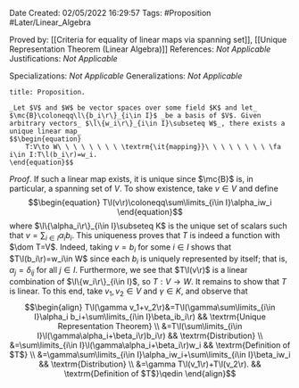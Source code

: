 <div class="topSpace"></div>

Date Created: 02/05/2022 16:29:57
Tags: #Proposition #Later/Linear_Algebra

Proved by: [[Criteria for equality of linear maps via spanning set]], [[Unique Representation Theorem (Linear Algebra)]]
References: _Not Applicable_
Justifications: _Not Applicable_

Specializations: _Not Applicable_
Generalizations: _Not Applicable_

``` ad-Proposition
title: Proposition.

_Let $V$ and $W$ be vector spaces over some field $K$ and let_ $\mc{B}\coloneqq\l\{b_i\r\}_{i\in I}$ _be a basis of $V$. Given arbitrary vectors_ $\l\{w_i\r\}_{i\in I}\subseteq W$_, there exists a unique linear map_
$$\begin{equation}
    T:V\to W\ \ \ \ \ \ \ \ \textrm{\it{mapping}}\ \ \ \ \ \ \ \ \fa i\in I:T\l(b_i\r)=w_i.
\end{equation}$$

```

_Proof_. If such a linear map exists, it is unique since $\mc{B}$ is, in particular, a spanning set of $V$. To show existence, take $v\in V$ and define
$$\begin{equation}
    T\l(v\r)\coloneqq\sum\limits_{i\in I}\alpha_iw_i
\end{equation}$$
where $\l\{\alpha_i\r\}_{i\in I}\subseteq K$ is the unique set of scalars such that $v=\sum_{i\in I}\alpha_ib_i$. This uniqueness proves that $T$ is indeed a function with $\dom T=V$. Indeed, taking $v=b_i$ for some $i\in I$ shows that $T\l(b_i\r)=w_i\in W$ since each $b_i$ is uniquely represented by itself; that is, $\alpha_j=\delta_{ij}$ for all $j\in I$. Furthermore, we see that $T\l(v\r)$ is a linear combination of $\l\{w_i\r\}_{i\in I}$, so $T:V\to W$. It remains to show that $T$ is linear. To this end, take $v_1,v_2\in V$ and $\gamma\in K$, and observe that
$$\begin{align}
    T\l(\gamma v_1+v_2\r)&=T\l(\gamma\sum\limits_{i\in I}\alpha_i b_i+\sum\limits_{i\in I}\beta_ib_i\r) && \textrm{Unique Representation Theorem} \\
    &=T\l(\sum\limits_{i\in I}\l(\gamma\alpha_i+\beta_i\r)b_i\r) && \textrm{Distribution} \\
    &=\sum\limits_{i\in I}\l(\gamma\alpha_i+\beta_i\r)w_i && \textrm{Definition of $T$} \\
    &=\gamma\sum\limits_{i\in I}\alpha_iw_i+\sum\limits_{i\in I}\beta_iw_i && \textrm{Distribution} \\
    &=\gamma T\l(v_1\r)+T\l(v_2\r). && \textrm{Definition of $T$}\qedin
\end{align}$$
